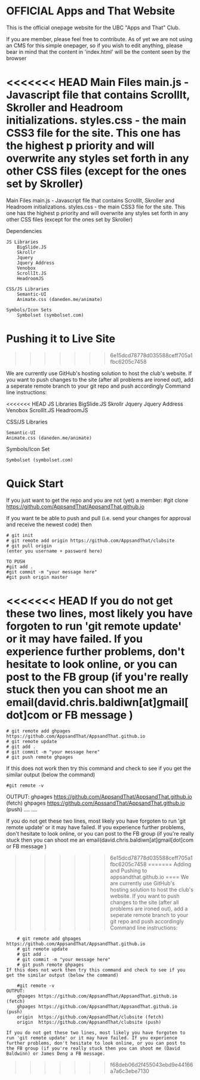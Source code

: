 OFFICIAL Apps and That Website
=============================
This is the official onepage website for the UBC "Apps and That" Club.

If you are member, please feel free to contribute. As of yet we are not using an CMS for this simple onepager, so if you wish to edit anything, please bear in mind that the content in 'index.html' will be the content seen by the browser

<<<<<<< HEAD
Main Files main.js - Javascript file that contains ScrollIt, Skroller and Headroom initializations. styles.css - the main CSS3 file for the site. This one has the highest p priority and will overwrite any styles set forth in any other CSS files (except for the ones set by Skroller)
=======
Main Files
	main.js - Javascript file that contains ScrollIt, Skroller and Headroom 		  initializations.
	styles.css - the main CSS3 file for the site. This one has the highest p		     priority and will overwrite any styles set forth in any 
		     other CSS files (except for the ones set by Skroller)


Dependencies

	JS Libraries
		BigSlide.JS
		Skrollr
		Jquery
		Jquery Address
		Venobox
		ScrollIt.JS
		HeadroomJS

	CSS/JS Libraries
		Semantic-UI
		Animate.css (daneden.me/animate)
	
	Symbols/Icon Sets
		Symbolset (symbolset.com)
			

Pushing it to Live Site
=======================
>>>>>>> 6e15dcd78778d035588ceff705a1fbc6205c7458

We are currently use GitHub's hosting solution to host the club's website. If you want to push changes to the site (after all problems are ironed out), add a seperate remote branch to your git repo and push accordingly
Command line instructions:

<<<<<<< HEAD
JS Libraries
    BigSlide.JS
    Skrollr
    Jquery
    Jquery Address
    Venobox
    ScrollIt.JS
    HeadroomJS

CSS/JS Libraries

    Semantic-UI
    Animate.css (daneden.me/animate)

Symbols/Icon Set

    Symbolset (symbolset.com)
    
    
    
    
Quick Start
===========

If you just want to get the repo and you are not (yet) a member:
    #git clone https://github.com/AppsandThat/AppsandThat.github.io
    
If you want te be able to push and pull (i.e. send your changes for approval and receive the newest code) then

    # git init
    # git remote add origin https://github.com/AppsandThat/clubsite
    # git pull origin
    (enter you username + password here)
   
    TO PUSH
    #git add .
    #git commit -m "your message here"
    #git push origin master


<<<<<<< HEAD
If you do not get these two lines, most likely you have forgoten to run 'git remote update' or it may have failed. If you experience further problems, don't hesitate to look online, or you can post to the FB group (if you're really stuck then you can shoot me an email(david.chris.baldiwn[at]gmail[dot]com or FB message )
=======
	# git remote add ghpages https://github.com/AppsandThat/AppsandThat.github.io
	# git remote update
	# git add .
	# git commit -m "your message here"
	# git push remote ghpages
	
If this does not work then try this command and check to see if you get the similar output (below the command)

	#git remote -v
OUTPUT:
	ghpages https://github.com/AppsandThat/AppsandThat.github.io (fetch)
	ghpages https://github.com/ApssandThat/AppsandThat.github.io (push)
	....
	....
	
If you do not get these two lines, most likely you have forgoten to run 'git remote update' or it may have failed. If you experience further problems, don't hesitate to look online, or you can post to the FB group (if you're really stuck then you can shoot me an email(david.chris.baldiwn[at]gmail[dot]com or FB message )
	
>>>>>>> 6e15dcd78778d035588ceff705a1fbc6205c7458
=======
Adding and Pushing to appsandthat.github.io
====
    We are currently use GitHub's hosting solution to host the club's website. If you want to push changes to the       site (after all problems are ironed out), add a seperate remote branch to your git repo and push accordingly        Command line instructions:
    
        # git remote add ghpages https://github.com/AppsandThat/AppsandThat.github.io
        # git remote update
        # git add .
        # git commit -m "your message here"
        # git push remote ghpages
    If this does not work then try this command and check to see if you get the similar output (below the command)
    
        #git remote -v
    OUTPUT: 
        ghpages https://github.com/AppsandThat/AppsandThat.github.io (fetch) 
        ghpages https://github.com/AppsandThat/AppsandThat.github.io (push) 
        origin  https://github.com/AppsandThat/clubsite (fetch)
        origin  https://github.com/AppsandThat/clubsite (push)
    
    If you do not get these two lines, most likely you have forgoten to run 'git remote update' or it may have failed. If you experience further problems, don't hesitate to look online, or you can post to the FB group (if you're really stuck then you can shoot me (David Baldwinn) or James Deng a FB message.
>>>>>>> f68deb06d2f455043ebd9e44166a7a6c3ebe7130
